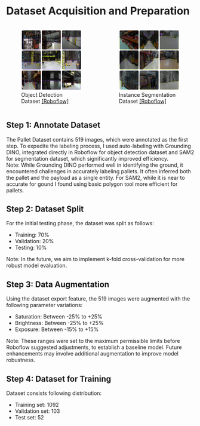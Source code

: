 # Dataset Acquisition and Preparation

<div style="display: flex; justify-content: space-around; align-items: flex-start; gap: 20px;">
  <figure>
      <img src="../assets/img/detection_ds.png" alt="Detection Dataset" width="400">
      <figcaption>Object Detection Dataset <a href="https://universe.roboflow.com/experimental-ksz9k/pallet-insight">[Roboflow]</a></figcaption>
  </figure>
  <figure>
      <img src="../assets/img/semantic_ds.png" alt="Segmentation Dataset" width="400">
      <figcaption>Instance Segmentation Dataset <a href="https://universe.roboflow.com/experimental-ksz9k/pallet-insight-rfsrt/dataset/1">[Roboflow]</a></figcaption>
  </figure>
  </div>

## Step 1: Annotate Dataset

<div class="justified-content">
The Pallet Dataset contains 519 images, which were annotated as the first step. To expedite the labeling process, I used auto-labeling with Grounding DINO, integrated directly in Roboflow for object detection dataset and SAM2 for segmentation dataset, which significantly improved efficiency.
</div>

<div class="justified-content">
Note: While Grounding DINO performed well in identifying the ground, it encountered challenges in accurately labeling pallets. It often inferred both the pallet and the payload as a single entity. For SAM2, while it is near to accurate for gound I found using basic polygon tool more efficient for pallets.
</div>


## Step 2: Dataset Split

For the initial testing phase, the dataset was split as follows:

- Training: 70%
- Validation: 20%
- Testing: 10%

Note: In the future, we aim to implement k-fold cross-validation for more robust model evaluation.


## Step 3: Data Augmentation

Using the dataset export feature, the 519 images were augmented with the following parameter variations:

- Saturation: Between -25% to +25%
- Brightness: Between -25% to +25%
- Exposure: Between -15% to +15%

<div class="justified-content">
Note: These ranges were set to the maximum permissible limits before Roboflow suggested adjustments, to establish a baseline model. Future enhancements may involve additional augmentation to improve model robustness.
</div>

## Step 4: Dataset for Training

Dataset consists following distribution:

- Training set: 1092
- Validation set: 103
- Test set: 52 


